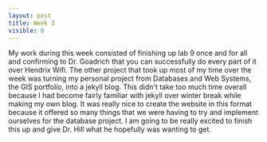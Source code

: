 ```yaml
---
layout: post
title: Week 3
visible: 0
---
```

My work during this week consisted of finishing up lab 9 once and for all and confirming to Dr. Goadrich that you can successfully do every part of it over Hendrix Wifi. The other project that took up most of my time over the week was turning my personal project from Databases and Web Systems, the GIS portfolio, into a jekyll blog. This didn't take too much time overall because I had become fairly familiar with jekyll over winter break while making my own blog. It was really nice to create the website in this format because it offered so many things that we were having to try and implement ourselves for the database project. I am going to be really excited to finish this up and give Dr. Hill what he hopefully was wanting to get.
